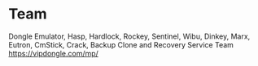 # Team
Dongle Emulator, Hasp, Hardlock, Rockey, Sentinel, Wibu, Dinkey, Marx, Eutron, CmStick, Crack, Backup Clone and Recovery Service Team https://vipdongle.com/mp/
